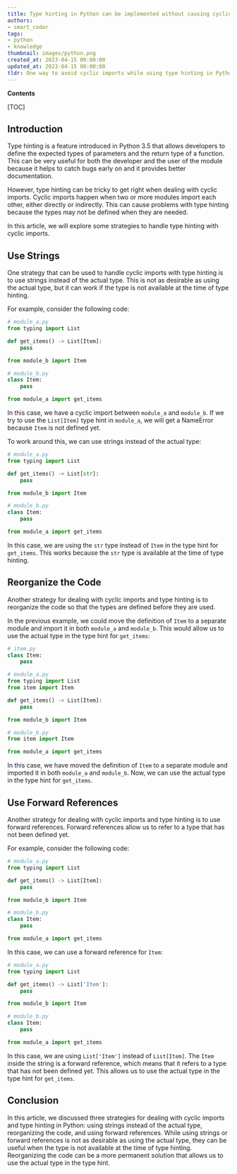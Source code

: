 ```yaml
---
title: Type hinting in Python can be implemented without causing cyclical imports
authors:
- smart_coder
tags:
- python
- knowledge
thumbnail: images/python.png
created_at: 2023-04-15 00:00:00
updated_at: 2023-04-15 00:00:00
tldr: One way to avoid cyclic imports while using type hinting in Python is to use strings instead of actual class names in the type hints.
---
```


**Contents**

[TOC]

Introduction
---

Type hinting is a feature introduced in Python 3.5 that allows developers to define the expected types of parameters and the return type of a function. This can be very useful for both the developer and the user of the module because it helps to catch bugs early on and it provides better documentation.

However, type hinting can be tricky to get right when dealing with cyclic imports. Cyclic imports happen when two or more modules import each other, either directly or indirectly. This can cause problems with type hinting because the types may not be defined when they are needed.

In this article, we will explore some strategies to handle type hinting with cyclic imports.



Use Strings
---

One strategy that can be used to handle cyclic imports with type hinting is to use strings instead of the actual type. This is not as desirable as using the actual type, but it can work if the type is not available at the time of type hinting.

For example, consider the following code:

```python
# module_a.py
from typing import List

def get_items() -> List[Item]:
    pass

from module_b import Item

# module_b.py
class Item:
    pass

from module_a import get_items
```

In this case, we have a cyclic import between `module_a` and `module_b`. If we try to use the `List[Item]` type hint in `module_a`, we will get a NameError because `Item` is not defined yet.

To work around this, we can use strings instead of the actual type:

```python
# module_a.py
from typing import List

def get_items() -> List[str]:
    pass

from module_b import Item

# module_b.py
class Item:
    pass

from module_a import get_items
```

In this case, we are using the `str` type instead of `Item` in the type hint for `get_items`. This works because the `str` type is available at the time of type hinting.



Reorganize the Code
---

Another strategy for dealing with cyclic imports and type hinting is to reorganize the code so that the types are defined before they are used.

In the previous example, we could move the definition of `Item` to a separate module and import it in both `module_a` and `module_b`. This would allow us to use the actual type in the type hint for `get_items`:

```python
# item.py
class Item:
    pass

# module_a.py
from typing import List
from item import Item

def get_items() -> List[Item]:
    pass

from module_b import Item

# module_b.py
from item import Item

from module_a import get_items
```

In this case, we have moved the definition of `Item` to a separate module and imported it in both `module_a` and `module_b`. Now, we can use the actual type in the type hint for `get_items`.



Use Forward References
---

Another strategy for dealing with cyclic imports and type hinting is to use forward references. Forward references allow us to refer to a type that has not been defined yet.

For example, consider the following code:

```python
# module_a.py
from typing import List

def get_items() -> List[Item]:
    pass

from module_b import Item

# module_b.py
class Item:
    pass

from module_a import get_items
```

In this case, we can use a forward reference for `Item`:

```python
# module_a.py
from typing import List

def get_items() -> List['Item']:
    pass

from module_b import Item

# module_b.py
class Item:
    pass

from module_a import get_items
```

In this case, we are using `List['Item']` instead of `List[Item]`. The `Item` inside the string is a forward reference, which means that it refers to a type that has not been defined yet. This allows us to use the actual type in the type hint for `get_items`.

Conclusion
---

In this article, we discussed three strategies for dealing with cyclic imports and type hinting in Python: using strings instead of the actual type, reorganizing the code, and using forward references. While using strings or forward references is not as desirable as using the actual type, they can be useful when the type is not available at the time of type hinting. Reorganizing the code can be a more permanent solution that allows us to use the actual type in the type hint.
